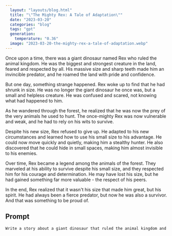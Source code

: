 ```yaml
---
  layout: "layouts/blog.html"
  title: "\"The Mighty Rex: A Tale of Adaptation\""
  date: "2023-03-20"
  categories: "blog"
  tags: "gpt"
  generation: 
    temperature: "0.36"
  image: "2023-03-20-the-mighty-rex-a-tale-of-adaptation.webp"
---
```

Once upon a time, there was a giant dinosaur named Rex who ruled the animal kingdom. He was the biggest and strongest creature in the land, feared and respected by all. His massive size and sharp teeth made him an invincible predator, and he roamed the land with pride and confidence.

But one day, something strange happened. Rex woke up to find that he had shrunk in size. He was no longer the giant dinosaur he once was, but a small and helpless creature. He was confused and scared, not knowing what had happened to him.

As he wandered through the forest, he realized that he was now the prey of the very animals he used to hunt. The once-mighty Rex was now vulnerable and weak, and he had to rely on his wits to survive.

Despite his new size, Rex refused to give up. He adapted to his new circumstances and learned how to use his small size to his advantage. He could now move quickly and quietly, making him a stealthy hunter. He also discovered that he could hide in small spaces, making him almost invisible to his enemies.

Over time, Rex became a legend among the animals of the forest. They marveled at his ability to survive despite his small size, and they respected him for his courage and determination. He may have lost his size, but he had gained something far more valuable - the respect of his peers.

In the end, Rex realized that it wasn't his size that made him great, but his spirit. He had always been a fierce predator, but now he was also a survivor. And that was something to be proud of.


## Prompt
```markdown
Write a story about a giant dinosaur that ruled the animal kingdom and suddenly one day became small in size. What becomes of the dinosaur?
```
